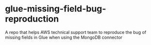 # glue-missing-field-bug-reproduction
A repo that helps AWS technical support team to reproduce the bug of missing fields in Glue when using the MongoDB connector
